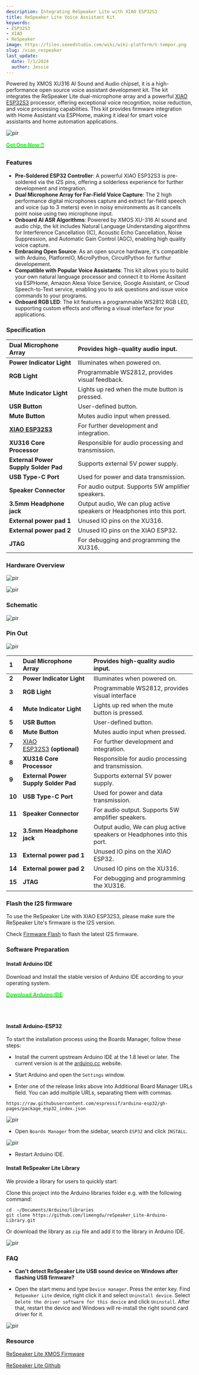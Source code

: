 ```yaml
---
description: Integrating ReSpeaker Lite with XIAO ESP32S3
title: ReSpeaker Lite Voice Assistant Kit
keywords:
- ESP32S3
- XIAO
- ReSpeaker
image: https://files.seeedstudio.com/wiki/wiki-platform/S-tempor.png
slug: /xiao_respeaker
last_update:
  date: 7/1/2024
  author: Jessie
---
```




Powered by XMOS XU316 AI Sound and Audio chipset, it is a high-performance open source voice assistant development kit. The kit integrates the ReSpeaker Lite dual-microphone array and a powerful [XIAO ESP32S3](https://www.seeedstudio.com/XIAO-ESP32S3-p-5627.html) processor, offering exceptional voice recognition, noise reduction, and voice processing capabilities. This kit provides firmware integration with Home Assistant via ESPHome, making it ideal for smart voice assistants and home automation applications. 


<p style={{textAlign: 'center'}}><img src="https://files.seeedstudio.com/wiki/SenseCAP/respeaker/xiao-res.png" alt="pir" width={600} height="auto" /></p>


<div class="get_one_now_container" style={{textAlign: 'center'}}>
    <a class="get_one_now_item" href="https://www.seeedstudio.com/ReSpeaker-Lite-Voice-Assistant-Kit-p-5929.html">
            <strong><span><font color={'FFFFFF'} size={"4"}> Get One Now 🖱️</font></span></strong>
    </a>
</div>

### Features 

* **Pre-Soldered ESP32 Controller**: A powerful XIAO ESP32S3 is pre-soldered via the I2S pins, offering a solderless experience for further development and integration.
* **Dual Microphone Array for Far-Field Voice Capture**: The 2 high performance digital microphones capture and extract far-field speech and voice (up to 3 meters) even in noisy environments as it cancells point noise using two microphone input.
* **Onboard AI ASR Algorithms**: Powered by XMOS XU-316 AI sound and audio chip, the kit includes Natural Language Understanding algorithms for Interference Cancellation (IC)​, Acoustic Echo Cancellation, Noise Suppression, and Automatic Gain Control (AGC), enabling high quality voice capture.
* **Embracing Open Source**: As an open source hardware, it's compatible with Arduino, PlatformIO, MicroPython, CircuitPython for furthur developement.
* **Compatible with Popular Voice Assistants**: This kit allows you to build your own natural language processor and connect it to Home Assitant via ESPHome, Amazon Alexa Voice Service, Google Assistant, or Cloud Speech-to-Text service, enabling you to ask questions and issue voice commands to your programs.
* **Onboard RGB LED**: The kit features a programmable WS2812 RGB LED, supporting custom effects and offering a visual interface for your applications.


### Specification

|**Dual Microphone Array**|Provides high-quality audio input.|
| :- | :- |
|**Power Indicator Light**|Illuminates when powered on.|
|**RGB Light**|Programmable WS2812, provides visual feedback.|
|**Mute Indicator Light**|Lights up red when the mute button is pressed.|
|**USR Button**|User-defined button.|
|**Mute Button**|Mutes audio input when pressed.|
|[**XIAO ESP32S3**](https://www.seeedstudio.com/XIAO-ESP32S3-p-5627.html)|For further development and integration.|
|**XU316 Core Processor**|Responsible for audio processing and transmission.|
|**External Power Supply Solder Pad**|Supports external 5V power supply.|
|**USB Type-C Port**|Used for power and data transmission.|
|**Speaker Connector**|For audio output. Supports 5W amplifier speakers.|
|**3.5mm Headphone jack**|Output audio, We can plug active speakers or Headphones into this port.|
|**External power pad 1** |Unused IO pins on the XU316.|
|**External power pad 2**|Unused IO pins on the XIAO ESP32.|
|**JTAG**|For debugging and programming the XU316.|



### Hardware Overview

<p style={{textAlign: 'center'}}><img src="https://files.seeedstudio.com/wiki/SenseCAP/respeaker/front.png" alt="pir" width={800} height="auto" /></p>
<p style={{textAlign: 'center'}}><img src="https://files.seeedstudio.com/wiki/SenseCAP/respeaker/back.png" alt="pir" width={800} height="auto" /></p>

### Schematic

<p style={{textAlign: 'center'}}><img src="https://files.seeedstudio.com/wiki/SenseCAP/respeaker/respeaker_lite_v1.0_sch_1.png" alt="pir" width={800} height="auto" /></p>

### Pin Out

<p style={{textAlign: 'center'}}><img src="https://github.com/respeaker/ReSpeaker_Lite/raw/master/doc/images/pinout.png" alt="pir" width={600} height="auto" /></p>


|**1**|**Dual Microphone Array**|Provides high-quality audio input.|
| :- | :- | :- |
|**2**|**Power Indicator Light**|Illuminates when powered on.|
|**3**|**RGB Light**|Programmable WS2812, provides visual interface|
|**4**|**Mute Indicator Light**|Lights up red when the mute button is pressed.|
|**5**|**USR Button**|User-defined button.|
|**6**|**Mute Button**|Mutes audio input when pressed.|
|**7**|[XIAO ESP32S3](https://www.seeedstudio.com/XIAO-ESP32S3-p-5627.html) **(optional)**|For further development and integration.|
|**8**|**XU316 Core Processor**|Responsible for audio processing and transmission.|
|**9**|**External Power Supply Solder Pad**|Supports external 5V power supply.|
|**10**|**USB Type-C Port**|Used for power and data transmission.|
|**11**|**Speaker Connector**|For audio output. Supports 5W amplifier speakers.|
|**12**|**3.5mm Headphone jack**|Output audio, We can plug active speakers or Headphones into this port.|
|**13**|**External power pad 1**|Unused IO pins on the XIAO ESP32.|
|**14**|**External power pad 2**|Unused IO pins on the XU316.|
|**15**|**JTAG**|For debugging and programming the XU316.|


### Flash the I2S firmware


To use the ReSpeaker Lite with XIAO ESP32S3, please make sure the ReSpeaker Lite's firmware is the I2S version.

Check [Firmware Flash](https://wiki.seeedstudio.com/reSpeaker_usb_v3/#update-firmware) to flash the latest I2S firmware.



### Software Preparation

#### Install Arduino IDE

 Download and Install the stable version of Arduino IDE according to your operating system.

 <div class="download_arduino_container" style={{textAlign: 'center'}}>
    <a class="download_arduino_item" href="https://www.arduino.cc/en/software"><strong><span><font color={'FFFFFF'} size={"4"}>Download Arduino IDE</font></span></strong>
    </a>
 </div>

 <br></br>


#### Install Arduino-ESP32

To start the installation process using the Boards Manager, follow these steps:

* Install the current upstream Arduino IDE at the 1.8 level or later. The current version is at the [arduino.cc](https://www.arduino.cc/en/Main/Software) website.

* Start Arduino and open the `Settings` window.


* Enter one of the release links above into Additional Board Manager URLs field. You can add multiple URLs, separating them with commas.

```
https://raw.githubusercontent.com/espressif/arduino-esp32/gh-pages/package_esp32_index.json
```

<p style={{textAlign: 'center'}}><img src="https://files.seeedstudio.com/wiki/SenseCAP/respeaker/preference.png" alt="pir" width={800} height="auto" /></p>


* Open `Boards Manager` from the sidebar, search `ESP32` and click `INSTALL`.


<p style={{textAlign: 'center'}}><img src="https://files.seeedstudio.com/wiki/SenseCAP/respeaker/install-board.png" alt="pir" width={800} height="auto" /></p>


* Restart Arduino IDE.


#### Install ReSpeaker Lite Library


We provide a library for users to quickly start:

Clone this project into the Arduino libraries folder e.g. with the following command:

```
cd  ~/Documents/Arduino/libraries
git clone https://github.com/limengdu/reSpeaker_Lite-Arduino-Library.git
```

Or download the library as `zip` file and add it to the library in Arduino IDE.

<p style={{textAlign: 'center'}}><img src="https://files.seeedstudio.com/wiki/SenseCAP/respeaker/add-lib.png" alt="pir" width={600} height="auto" /></p>





### FAQ

* **Can't detect ReSpeaker Lite USB sound device on Windows after flashing USB firmware?**


- Open the start menu and type `Device manager`. Press the enter key. Find `ReSpeaker Lite` device, right click it and select `Uninstall device`. Select   `Delete the driver software for this device` and click `Uninstall`. After that, restart the device and Windows will re-install the right sound card driver for it.

 <p style={{textAlign: 'center'}}><img src="https://github.com/respeaker/ReSpeaker_Lite/raw/master/doc/images/dfu/delete-driver.png" alt="pir" width={600} height="auto" /></p>


### Resource

[ReSpeaker Lite XMOS Firmware](https://github.com/respeaker/ReSpeaker_Lite/tree/master/xmos_firmwares)

[ReSpeaker Lite Github](https://github.com/respeaker/ReSpeaker_Lite/)

